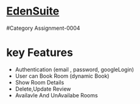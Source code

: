 # [EdenSuite](https://b9a11-client-side-farhad2590.web.app)

#Category Assignment-0004
# key Features

- Authentication (email , password, googleLogin)
- User can Book Room (dynamic Book)
- Show Room Details 
- Delete,Update Review 
- Availavle And UnAvailabe Rooms